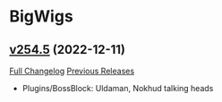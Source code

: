 # BigWigs

## [v254.5](https://github.com/BigWigsMods/BigWigs/tree/v254.5) (2022-12-11)
[Full Changelog](https://github.com/BigWigsMods/BigWigs/compare/v254.4...v254.5) [Previous Releases](https://github.com/BigWigsMods/BigWigs/releases)

- Plugins/BossBlock: Uldaman, Nokhud talking heads  
